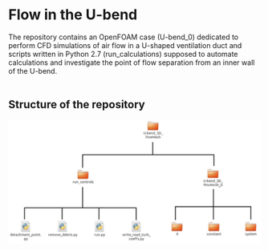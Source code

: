 # Flow in the U-bend
The repository contains an OpenFOAM case (U-bend_0) dedicated to perform CFD simulations of air flow in a U-shaped ventilation duct and scripts written in Python 2.7 (run_calculations) supposed to automate calculations and investigate the point of flow separation from an inner wall of the U-bend.
<br><br>

## Structure of the repository
![Figure 1](https://github.com/MyProjectsMK/Flow_in_the_U-bend/blob/master/README_pictures/case_structure.jpg)
